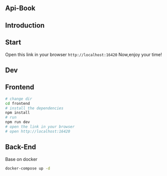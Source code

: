 ## Api-Book

## Introduction

## Start


Open this link in your browser `http://localhost:16420`
Now,enjoy your time!

## Dev
## Frontend
```bash
# change dir
cd frontend
# install the dependencies
npm install
# run
npm run dev
# open the link in your browser
# open http://localhost:16420
```

## Back-End 
Base on docker
```bash 
docker-compose up -d
```
